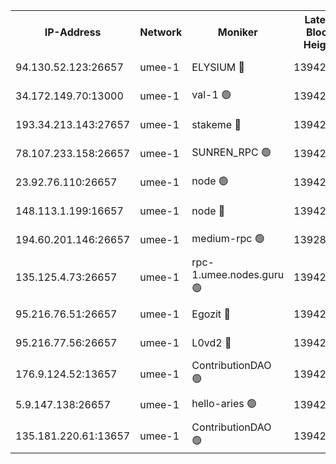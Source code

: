 


<table><tr><th>IP-Address</th><th>Network</th><th>Moniker</th><th>Latest Block Height</th><th>Earliest Block Height</th><th>Catching Up</th><th>Tx Index</th><th>Voting Power</th><th>Scan Time</th></tr><tr><td>94.130.52.123:26657</td><td>umee-1</td><td>ELYSIUM 🔴</td><td>13942528</td><td>3216011</td><td>False</td><td>off</td><td>26865022</td><td>2024-09-26T05:59:32.229110479UTC</td></tr><tr><td>34.172.149.70:13000</td><td>umee-1</td><td>val-1 🟢</td><td>13942506</td><td>12632001</td><td>False</td><td>off</td><td>0</td><td>2024-09-26T05:57:33.750439996UTC</td></tr><tr><td>193.34.213.143:27657</td><td>umee-1</td><td>stakeme 🔴</td><td>13942501</td><td>12950170</td><td>False</td><td>off</td><td>6701435</td><td>2024-09-26T05:57:01.129633844UTC</td></tr><tr><td>78.107.233.158:26657</td><td>umee-1</td><td>SUNREN_RPC 🟢</td><td>13942514</td><td>13338194</td><td>False</td><td>on</td><td>0</td><td>2024-09-26T05:58:12.279262037UTC</td></tr><tr><td>23.92.76.110:26657</td><td>umee-1</td><td>node 🟢</td><td>13942545</td><td>13547301</td><td>False</td><td>on</td><td>0</td><td>2024-09-26T06:01:03.255197743UTC</td></tr><tr><td>148.113.1.199:16657</td><td>umee-1</td><td>node 🔴</td><td>13942493</td><td>13570001</td><td>False</td><td>off</td><td>1636217</td><td>2024-09-26T05:56:19.914006708UTC</td></tr><tr><td>194.60.201.146:26657</td><td>umee-1</td><td>medium-rpc 🟢</td><td>13928389</td><td>13679252</td><td>False</td><td>on</td><td>0</td><td>2024-09-26T05:56:37.550665438UTC</td></tr><tr><td>135.125.4.73:26657</td><td>umee-1</td><td>rpc-1.umee.nodes.guru 🟢</td><td>13942528</td><td>13710008</td><td>False</td><td>on</td><td>0</td><td>2024-09-26T05:59:32.655428813UTC</td></tr><tr><td>95.216.76.51:26657</td><td>umee-1</td><td>Egozit 🔴</td><td>13942528</td><td>13842527</td><td>False</td><td>off</td><td>38517356</td><td>2024-09-26T05:59:31.833835593UTC</td></tr><tr><td>95.216.77.56:26657</td><td>umee-1</td><td>L0vd2 🔴</td><td>13942537</td><td>13842537</td><td>False</td><td>off</td><td>38293326</td><td>2024-09-26T06:00:20.641288862UTC</td></tr><tr><td>176.9.124.52:13657</td><td>umee-1</td><td>ContributionDAO 🟢</td><td>13942511</td><td>13924595</td><td>False</td><td>on</td><td>0</td><td>2024-09-26T05:58:03.486311567UTC</td></tr><tr><td>5.9.147.138:26657</td><td>umee-1</td><td>hello-aries 🟢</td><td>13942506</td><td>13939461</td><td>False</td><td>off</td><td>0</td><td>2024-09-26T05:57:30.333160204UTC</td></tr><tr><td>135.181.220.61:13657</td><td>umee-1</td><td>ContributionDAO 🟢</td><td>13942492</td><td>13940540</td><td>False</td><td>off</td><td>0</td><td>2024-09-26T05:56:14.809153673UTC</td></tr></table>